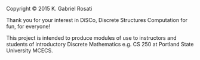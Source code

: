 Copyright &copy; 2015 K. Gabriel Rosati

Thank you for your interest in DiSCo, Discrete Structures Computation for fun, for everyone!

This project is intended to produce modules of use to instructors and students of
introductory Discrete Mathematics e.g. CS 250 at Portland State University MCECS.
